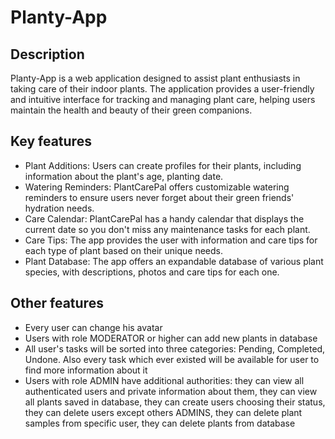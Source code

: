 # Planty-App
<h2>Description</h2>
<p>Planty-App is a web application designed to assist plant enthusiasts in taking care of their indoor plants. The application provides a user-friendly and intuitive interface for tracking and managing plant care, helping users maintain the health and beauty of their green companions.</p>
<h2>Key features</h2>
<ul>
  <li>Plant Additions: Users can create profiles for their plants, including information about the plant's age, planting date.
  </li>
  <li>Watering Reminders: PlantCarePal offers customizable watering reminders to ensure users never forget about their green friends' hydration needs.</li>
  <li>Care Calendar: PlantCarePal has a handy calendar that displays the current date so you don't miss any maintenance tasks for each plant.</li>
  <li>Care Tips: The app provides the user with information and care tips for each type of plant based on their unique needs.</li>
  <li>Plant Database: The app offers an expandable database of various plant species, with descriptions, photos and care tips for each one.</li>
</ul>
<h2>Other features</h2>
<ul>
  <li>Every user can change his avatar</li>
  <li>Users with role MODERATOR or higher can add new plants in database</li>
  <li>All user's tasks will be sorted into three categories: Pending, Completed, Undone. Also every task which ever existed will be available for user to find more information about it</li>
  <li>Users with role ADMIN have additional authorities: they can view all authenticated users and private information about them, they can view all plants saved in database, they can create users choosing their status, they can delete users except others ADMINS, they can delete plant samples from specific user, they can delete plants from database</li>
</ul>
